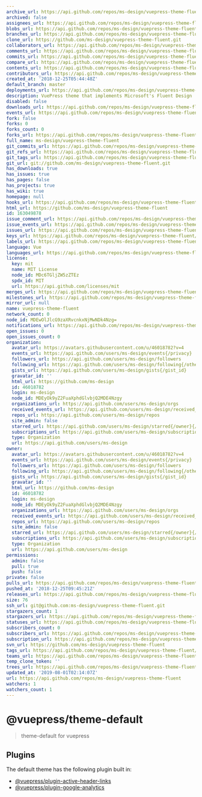 ```yaml
---
archive_url: https://api.github.com/repos/ms-design/vuepress-theme-fluent/{archive_format}{/ref}
archived: false
assignees_url: https://api.github.com/repos/ms-design/vuepress-theme-fluent/assignees{/user}
blobs_url: https://api.github.com/repos/ms-design/vuepress-theme-fluent/git/blobs{/sha}
branches_url: https://api.github.com/repos/ms-design/vuepress-theme-fluent/branches{/branch}
clone_url: https://github.com/ms-design/vuepress-theme-fluent.git
collaborators_url: https://api.github.com/repos/ms-design/vuepress-theme-fluent/collaborators{/collaborator}
comments_url: https://api.github.com/repos/ms-design/vuepress-theme-fluent/comments{/number}
commits_url: https://api.github.com/repos/ms-design/vuepress-theme-fluent/commits{/sha}
compare_url: https://api.github.com/repos/ms-design/vuepress-theme-fluent/compare/{base}...{head}
contents_url: https://api.github.com/repos/ms-design/vuepress-theme-fluent/contents/{+path}
contributors_url: https://api.github.com/repos/ms-design/vuepress-theme-fluent/contributors
created_at: '2018-12-25T05:44:48Z'
default_branch: master
deployments_url: https://api.github.com/repos/ms-design/vuepress-theme-fluent/deployments
description: VuePress theme that implements Microsoft's Fluent Design
disabled: false
downloads_url: https://api.github.com/repos/ms-design/vuepress-theme-fluent/downloads
events_url: https://api.github.com/repos/ms-design/vuepress-theme-fluent/events
fork: false
forks: 0
forks_count: 0
forks_url: https://api.github.com/repos/ms-design/vuepress-theme-fluent/forks
full_name: ms-design/vuepress-theme-fluent
git_commits_url: https://api.github.com/repos/ms-design/vuepress-theme-fluent/git/commits{/sha}
git_refs_url: https://api.github.com/repos/ms-design/vuepress-theme-fluent/git/refs{/sha}
git_tags_url: https://api.github.com/repos/ms-design/vuepress-theme-fluent/git/tags{/sha}
git_url: git://github.com/ms-design/vuepress-theme-fluent.git
has_downloads: true
has_issues: true
has_pages: false
has_projects: true
has_wiki: true
homepage: null
hooks_url: https://api.github.com/repos/ms-design/vuepress-theme-fluent/hooks
html_url: https://github.com/ms-design/vuepress-theme-fluent
id: 163049878
issue_comment_url: https://api.github.com/repos/ms-design/vuepress-theme-fluent/issues/comments{/number}
issue_events_url: https://api.github.com/repos/ms-design/vuepress-theme-fluent/issues/events{/number}
issues_url: https://api.github.com/repos/ms-design/vuepress-theme-fluent/issues{/number}
keys_url: https://api.github.com/repos/ms-design/vuepress-theme-fluent/keys{/key_id}
labels_url: https://api.github.com/repos/ms-design/vuepress-theme-fluent/labels{/name}
language: Vue
languages_url: https://api.github.com/repos/ms-design/vuepress-theme-fluent/languages
license:
  key: mit
  name: MIT License
  node_id: MDc6TGljZW5zZTEz
  spdx_id: MIT
  url: https://api.github.com/licenses/mit
merges_url: https://api.github.com/repos/ms-design/vuepress-theme-fluent/merges
milestones_url: https://api.github.com/repos/ms-design/vuepress-theme-fluent/milestones{/number}
mirror_url: null
name: vuepress-theme-fluent
network_count: 0
node_id: MDEwOlJlcG9zaXRvcnkxNjMwNDk4Nzg=
notifications_url: https://api.github.com/repos/ms-design/vuepress-theme-fluent/notifications{?since,all,participating}
open_issues: 0
open_issues_count: 0
organization:
  avatar_url: https://avatars.githubusercontent.com/u/46018782?v=4
  events_url: https://api.github.com/users/ms-design/events{/privacy}
  followers_url: https://api.github.com/users/ms-design/followers
  following_url: https://api.github.com/users/ms-design/following{/other_user}
  gists_url: https://api.github.com/users/ms-design/gists{/gist_id}
  gravatar_id: ''
  html_url: https://github.com/ms-design
  id: 46018782
  login: ms-design
  node_id: MDEyOk9yZ2FuaXphdGlvbjQ2MDE4Nzgy
  organizations_url: https://api.github.com/users/ms-design/orgs
  received_events_url: https://api.github.com/users/ms-design/received_events
  repos_url: https://api.github.com/users/ms-design/repos
  site_admin: false
  starred_url: https://api.github.com/users/ms-design/starred{/owner}{/repo}
  subscriptions_url: https://api.github.com/users/ms-design/subscriptions
  type: Organization
  url: https://api.github.com/users/ms-design
owner:
  avatar_url: https://avatars.githubusercontent.com/u/46018782?v=4
  events_url: https://api.github.com/users/ms-design/events{/privacy}
  followers_url: https://api.github.com/users/ms-design/followers
  following_url: https://api.github.com/users/ms-design/following{/other_user}
  gists_url: https://api.github.com/users/ms-design/gists{/gist_id}
  gravatar_id: ''
  html_url: https://github.com/ms-design
  id: 46018782
  login: ms-design
  node_id: MDEyOk9yZ2FuaXphdGlvbjQ2MDE4Nzgy
  organizations_url: https://api.github.com/users/ms-design/orgs
  received_events_url: https://api.github.com/users/ms-design/received_events
  repos_url: https://api.github.com/users/ms-design/repos
  site_admin: false
  starred_url: https://api.github.com/users/ms-design/starred{/owner}{/repo}
  subscriptions_url: https://api.github.com/users/ms-design/subscriptions
  type: Organization
  url: https://api.github.com/users/ms-design
permissions:
  admin: false
  pull: true
  push: false
private: false
pulls_url: https://api.github.com/repos/ms-design/vuepress-theme-fluent/pulls{/number}
pushed_at: '2018-12-25T09:45:21Z'
releases_url: https://api.github.com/repos/ms-design/vuepress-theme-fluent/releases{/id}
size: 76
ssh_url: git@github.com:ms-design/vuepress-theme-fluent.git
stargazers_count: 1
stargazers_url: https://api.github.com/repos/ms-design/vuepress-theme-fluent/stargazers
statuses_url: https://api.github.com/repos/ms-design/vuepress-theme-fluent/statuses/{sha}
subscribers_count: 0
subscribers_url: https://api.github.com/repos/ms-design/vuepress-theme-fluent/subscribers
subscription_url: https://api.github.com/repos/ms-design/vuepress-theme-fluent/subscription
svn_url: https://github.com/ms-design/vuepress-theme-fluent
tags_url: https://api.github.com/repos/ms-design/vuepress-theme-fluent/tags
teams_url: https://api.github.com/repos/ms-design/vuepress-theme-fluent/teams
temp_clone_token: ''
trees_url: https://api.github.com/repos/ms-design/vuepress-theme-fluent/git/trees{/sha}
updated_at: '2019-08-01T02:14:07Z'
url: https://api.github.com/repos/ms-design/vuepress-theme-fluent
watchers: 1
watchers_count: 1
---
```


# @vuepress/theme-default

> theme-default for vuepress

## Plugins

The default theme has the following plugin built in:

- [@vuepress/plugin-active-header-links](https://github.com/vuejs/vuepress/tree/master/packages/@vuepress/plugin-active-header-links)
- [@vuepress/plugin-google-analytics](https://github.com/vuejs/vuepress/tree/master/packages/%40vuepress/plugin-google-analytics)
